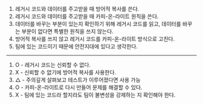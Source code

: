 1. 레거시 코드와 데이터를 주고받을 때 방어적 복사를 쓴다.
2. 레거시 코드와 데이터를 주고받을 때 카피-온-라이트 원칙을 쓴다.
3. 데이터를 바꾸는 부분이 있는지 확인하기 위해 레거시 코드를 읽고, 데이터를 바꾸는 부분이 없다면 특별한 원칙을 쓰지 않는다.
4. 방어적 복사를 쓰지 않고 레거시 코드를 카피-온-라이트 방식으로 고친다.
5. 팀에 있는 코드이기 때문에 안전지대에 있다고 생각한다.

---

1. O - 레거시 코드는 신뢰할 수 없다.
2. X - 신뢰할 수 없기에 방어적 복사를 사용한다.
3. △ - 주의깊게 살펴보고 테스트가 이루어졌다면 사용 가능
4. O - 카피-온-라이트로 다시 만들어 문제를 해결할 수 있다.
5. X - 팀에 있는 코드라 할지라도 팀이 불변성을 강제하는 지 확인해야 한다.
